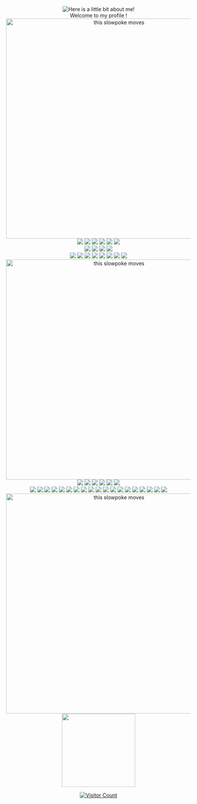 
<div align="center">
<img src="https://raw.githubusercontent.com/AlexioShow/AlexioShow/master/Animation.gif" alt="Here is a little bit about me!">

<br>
<center>
Welcome to my profile !
<br/>
<center><img src="https://pa1.narvii.com/7630/48f84e1533414c42a803b2e88cd257611a669f1br1-320-1_hq.gif" alt="this slowpoke moves"  width="600" />
<div>
<center>
<img src="https://img.shields.io/badge/Windows-0078D6?style=for-the-badge&logo=windows&logoColor=white"/>
<img src="https://img.shields.io/badge/Windows%20xp-003399?style=for-the-badge&logo=windowsxp&logoColor=white"/>
<img src="https://img.shields.io/badge/Linux-FCC624?style=for-the-badge&logo=linux&logoColor=black"/>
<img src="https://img.shields.io/badge/Kali-268BEE?style=for-the-badge&logo=kalilinux&logoColor=white"/>
<img src="https://img.shields.io/badge/Tails%20-56347C?&style=for-the-badge&logo=tails&logoColor=white"/>
<img src="https://img.shields.io/badge/Android-3DDC84?style=for-the-badge&logo=android&logoColor=white"/>
</div>
<div>
<img src="https://img.shields.io/badge/Microsoft-0078D4?style=for-the-badge&logo=microsoft&logoColor=white"/>
<img src="https://img.shields.io/badge/Microsoft_Excel-217346?style=for-the-badge&logo=microsoft-excel&logoColor=white"/>
<img src="https://img.shields.io/badge/Microsoft_Word-2B579A?style=for-the-badge&logo=microsoft-word&logoColor=white"/>
<img src="https://img.shields.io/badge/Microsoft_PowerPoint-B7472A?style=for-the-badge&logo=microsoft-powerpoint&logoColor=white"/>
</div>
<div>
<img src="https://img.shields.io/badge/css3-%231572B6.svg?style=for-the-badge&logo=css3&logoColor=white"/>
<img src="https://img.shields.io/badge/html5-%23E34F26.svg?style=for-the-badge&logo=html5&logoColor=white"/>
<img src="https://img.shields.io/badge/java-%23ED8B00.svg?style=for-the-badge&logo=java&logoColor=white"/>
<img src="https://img.shields.io/badge/markdown-%23000000.svg?style=for-the-badge&logo=markdown&logoColor=white"/>
<img src="https://img.shields.io/badge/python-3670A0?style=for-the-badge&logo=python&logoColor=ffdd54"/>
<img src="https://img.shields.io/badge/mysql-%2300f.svg?style=for-the-badge&logo=mysql&logoColor=white"/>
<img src="https://img.shields.io/badge/php-%23777BB4.svg?style=for-the-badge&logo=php&logoColor=white"/>
<img src="https://camo.githubusercontent.com/cbf076468b5392bc2d28d5b70841d3664279363b832a6465eb8b339098c052f2/68747470733a2f2f696d672e736869656c64732e696f2f7374617469632f76313f7374796c653d666f722d7468652d6261646765266d6573736167653d57696e646f77732b5465726d696e616c26636f6c6f723d344434443444266c6f676f3d57696e646f77732b5465726d696e616c266c6f676f436f6c6f723d464646464646266c6162656c3d"/>
</div>
<div>
<center>

<center><img src="https://pa1.narvii.com/7630/48f84e1533414c42a803b2e88cd257611a669f1br1-320-1_hq.gif" alt="this slowpoke moves"  width="600" />
<center>
</div>
<div>
<img src="https://camo.githubusercontent.com/816a28a81b935f09bbe32600de30a1c29ea2bbc63b932eaeb7c00d2726e22971/68747470733a2f2f696d672e736869656c64732e696f2f7374617469632f76313f7374796c653d666f722d7468652d6261646765266d6573736167653d537465616d26636f6c6f723d303030303030266c6f676f3d537465616d266c6f676f436f6c6f723d464646464646266c6162656c3d"/>
<img src="https://camo.githubusercontent.com/eb98e37195d2519517b6583093cf9d99799750ad02a4a6551e383c786c675c44/68747470733a2f2f696d672e736869656c64732e696f2f7374617469632f76313f7374796c653d666f722d7468652d6261646765266d6573736167653d54616d7065726d6f6e6b657926636f6c6f723d303034383542266c6f676f3d54616d7065726d6f6e6b6579266c6f676f436f6c6f723d464646464646266c6162656c3d"/>
<img src="https://camo.githubusercontent.com/3128e6ee7a783461e4b7f7ec7c7bc5caa589b18d78b134d25923c7d31aa3b924/68747470733a2f2f696d672e736869656c64732e696f2f7374617469632f76313f7374796c653d666f722d7468652d6261646765266d6573736167653d496e7465726e65742b4172636869766526636f6c6f723d363636363636266c6f676f3d496e7465726e65742b41726368697665266c6f676f436f6c6f723d464646464646266c6162656c3d"/>
<img src="https://camo.githubusercontent.com/cf69702dbc1e751944b4837ef245c30cefb8aa77a83605dfd80b4b6eef3dcd95/68747470733a2f2f696d672e736869656c64732e696f2f7374617469632f76313f7374796c653d666f722d7468652d6261646765266d6573736167653d476f6f676c652b506c617926636f6c6f723d343134313431266c6f676f3d476f6f676c652b506c6179266c6f676f436f6c6f723d464646464646266c6162656c3d"/>
<img src="https://img.shields.io/badge/3DS-D12228?style=for-the-badge&logo=nintendo-3ds&logoColor=white"/>
<img src="https://camo.githubusercontent.com/0e86f1762fab93430da0825c20352b3cb424a65f9daa1a6073e3022a94c6dbef/68747470733a2f2f696d672e736869656c64732e696f2f7374617469632f76313f7374796c653d666f722d7468652d6261646765266d6573736167653d4d6963726f736f66742b417a75726526636f6c6f723d303037384434266c6f676f3d4d6963726f736f66742b417a757265266c6f676f436f6c6f723d464646464646266c6162656c3d"/>
</div>
<div>
<center>
<img src="https://img.shields.io/badge/Switch-E60012?style=for-the-badge&logo=nintendo-switch&logoColor=white"/>
<img src="https://camo.githubusercontent.com/b3fa58846c40b3da3dc9f94d9842ee6d311ce022b4ebb34d98b5a3aff2d4b90c/68747470733a2f2f696d672e736869656c64732e696f2f7374617469632f76313f7374796c653d666f722d7468652d6261646765266d6573736167653d4e6f746570616425324225324226636f6c6f723d323232323232266c6f676f3d4e6f7465706164253242253242266c6f676f436f6c6f723d393045353941266c6162656c3d"/>
<img src="https://camo.githubusercontent.com/44f7605d83a5e4bc3e617ecca5d5a5459b09dfe718882a6f6cd30eacad21a2d2/68747470733a2f2f696d672e736869656c64732e696f2f7374617469632f76313f7374796c653d666f722d7468652d6261646765266d6573736167653d4e756b6526636f6c6f723d303030303030266c6f676f3d4e756b65266c6f676f436f6c6f723d464646464646266c6162656c3d"/>
<img src="https://camo.githubusercontent.com/ec42014d6eae5c82f67abd23e1f28cd720752b709f53bbc6e76a68f1062c8ba7/68747470733a2f2f696d672e736869656c64732e696f2f7374617469632f76313f7374796c653d666f722d7468652d6261646765266d6573736167653d52696f742b47616d657326636f6c6f723d443332393336266c6f676f3d52696f742b47616d6573266c6f676f436f6c6f723d464646464646266c6162656c3d"/>
<img src="https://camo.githubusercontent.com/9588247fc2187a6e5f61855be0d657dd5804b8161e5e35647d3b14458350fedf/68747470733a2f2f696d672e736869656c64732e696f2f7374617469632f76313f7374796c653d666f722d7468652d6261646765266d6573736167653d536f757263652b456e67696e6526636f6c6f723d323232323232266c6f676f3d536f757263652b456e67696e65266c6f676f436f6c6f723d463739413130266c6162656c3d"/>
<img src="https://camo.githubusercontent.com/f63f025c4f4797f4e0cf1904d1c87d02179a369b11948d5023af396d30dcad7b/68747470733a2f2f696d672e736869656c64732e696f2f7374617469632f76313f7374796c653d666f722d7468652d6261646765266d6573736167653d53706f7469667926636f6c6f723d314442393534266c6f676f3d53706f74696679266c6f676f436f6c6f723d464646464646266c6162656c3d"/>
<img src="https://camo.githubusercontent.com/9bbd418eba4e5ca72da9663efab9d832ebec5e1b1141c6edad4fdb618e262958/68747470733a2f2f696d672e736869656c64732e696f2f7374617469632f76313f7374796c653d666f722d7468652d6261646765266d6573736167653d596f755475626526636f6c6f723d464630303030266c6f676f3d596f7554756265266c6f676f436f6c6f723d464646464646266c6162656c3d"/>
<img src="https://camo.githubusercontent.com/23bb4e71e4409b5498871efae51b4ad0cb57df3498392d05880833824945345e/68747470733a2f2f696d672e736869656c64732e696f2f7374617469632f76313f7374796c653d666f722d7468652d6261646765266d6573736167653d53796e6f6c6f677926636f6c6f723d323232323232266c6f676f3d53796e6f6c6f6779266c6f676f436f6c6f723d423542354236266c6162656c3d"/>
<img src="https://camo.githubusercontent.com/c49cd07b3c131aa7818be7141d231f45489f2cfd70f50bf5d2db8098b444320e/68747470733a2f2f696d672e736869656c64732e696f2f7374617469632f76313f7374796c653d666f722d7468652d6261646765266d6573736167653d53706565647465737426636f6c6f723d313431353236266c6f676f3d537065656474657374266c6f676f436f6c6f723d464646464646266c6162656c3d"/>
<img src="https://camo.githubusercontent.com/867806e3499043637537f7545d3799b6ee08303b820e6e5a6a1b602597b15e98/68747470733a2f2f696d672e736869656c64732e696f2f7374617469632f76313f7374796c653d666f722d7468652d6261646765266d6573736167653d53616e4469736b26636f6c6f723d454431433234266c6f676f3d53616e4469736b266c6f676f436f6c6f723d464646464646266c6162656c3d"/>
<img src="https://camo.githubusercontent.com/56ad1f995d0ccd90d91081e17d92bb168400235da60a32e2b609b3751dd592d0/68747470733a2f2f696d672e736869656c64732e696f2f7374617469632f76313f7374796c653d666f722d7468652d6261646765266d6573736167653d53616d73756e6726636f6c6f723d313432384130266c6f676f3d53616d73756e67266c6f676f436f6c6f723d464646464646266c6162656c3d"/>
<img src="https://camo.githubusercontent.com/f0aa0aee94db54a325cc1b7431b49e523765dd89ec00b33f1895b10414311c73/68747470733a2f2f696d672e736869656c64732e696f2f7374617469632f76313f7374796c653d666f722d7468652d6261646765266d6573736167653d4e616d65636865617026636f6c6f723d444533373233266c6f676f3d4e616d656368656170266c6f676f436f6c6f723d464646464646266c6162656c3d"/>
<img src="https://camo.githubusercontent.com/4ce74ae47abfb3d04486df10b01afaac186399327affc88433ec4cb9916f7aea/68747470733a2f2f696d672e736869656c64732e696f2f7374617469632f76313f7374796c653d666f722d7468652d6261646765266d6573736167653d4c6f67697465636826636f6c6f723d323232323232266c6f676f3d4c6f676974656368266c6f676f436f6c6f723d303042384643266c6162656c3d"/>
<img src="https://camo.githubusercontent.com/32de3d6ae0d152d74e6672352d26fa61f265b2bddbca55655b4c413a97c17385/68747470733a2f2f696d672e736869656c64732e696f2f7374617469632f76313f7374796c653d666f722d7468652d6261646765266d6573736167653d496e7374616772616d26636f6c6f723d453434303546266c6f676f3d496e7374616772616d266c6f676f436f6c6f723d464646464646266c6162656c3d"/>
<img src="https://camo.githubusercontent.com/45d9685ea378d640c09a7027a74dbe84169ab88fa5656f5286030e4d525ec7ba/68747470733a2f2f696d672e736869656c64732e696f2f7374617469632f76313f7374796c653d666f722d7468652d6261646765266d6573736167653d47616d652b4a6f6c7426636f6c6f723d323232323232266c6f676f3d47616d652b4a6f6c74266c6f676f436f6c6f723d434346463030266c6162656c3d"/>
<img src="https://camo.githubusercontent.com/18a7283a76635d28c5b21de988e572b586936d983e06b25f42693e1dc86c9425/68747470733a2f2f696d672e736869656c64732e696f2f7374617469632f76313f7374796c653d666f722d7468652d6261646765266d6573736167653d436f727361697226636f6c6f723d303030303030266c6f676f3d436f7273616972266c6f676f436f6c6f723d464646464646266c6162656c3d"/>
<img src="https://camo.githubusercontent.com/5b6fcdd99259a5966ac497f58d471fe5a4cda2eb87848d410fe0d9698a5330a9/68747470733a2f2f696d672e736869656c64732e696f2f7374617469632f76313f7374796c653d666f722d7468652d6261646765266d6573736167653d4153555326636f6c6f723d303030303030266c6f676f3d41535553266c6f676f436f6c6f723d464646464646266c6162656c3d"/>
<img src="https://camo.githubusercontent.com/e56b5bf3af1646acdd9ca41a6bb97079bad2d07ceec733eabd3a72e8bef6edcf/68747470733a2f2f696d672e736869656c64732e696f2f7374617469632f76313f7374796c653d666f722d7468652d6261646765266d6573736167653d46696c655a696c6c6126636f6c6f723d424630303030266c6f676f3d46696c655a696c6c61266c6f676f436f6c6f723d464646464646266c6162656c3d"/>
<img src="https://camo.githubusercontent.com/242049d18acde3e2fad483eb7d934c1e4a1f3256e4f644d66abf9a71bfeefc2a/68747470733a2f2f696d672e736869656c64732e696f2f7374617469632f76313f7374796c653d666f722d7468652d6261646765266d6573736167653d4d6f6a616e672b53747564696f7326636f6c6f723d454633323344266c6f676f3d4d6f6a616e672b53747564696f73266c6f676f436f6c6f723d464646464646266c6162656c3d"/>
<center><img src="https://pa1.narvii.com/7630/48f84e1533414c42a803b2e88cd257611a669f1br1-320-1_hq.gif" alt="this slowpoke moves"  width="600" />
<center>
<div>
<a href="http://4chan.org/"><img src="https://camo.githubusercontent.com/3f1567cfe7e25f0bccab42299f42b991a42fa5ae81e6e024cae00182e16d8ffc/68747470733a2f2f696d672e736869656c64732e696f2f7374617469632f76313f7374796c653d666f722d7468652d6261646765266d6573736167653d346368616e26636f6c6f723d303036363030266c6f676f3d346368616e266c6f676f436f6c6f723d464646464646266c6162656c3d" width="200"/>
</div>

  ![Visitor Count](https://visitor-badge.glitch.me/badge?page_id=AlexioShow)
